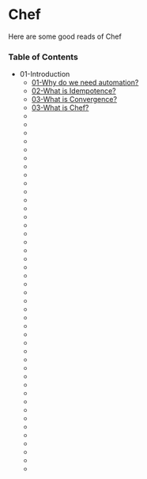 # Chef
Here are some good reads of Chef

### Table of Contents
* 01-Introduction
    * [01-Why do we need automation?](https://www.redhat.com/en/blog/top-10-reasons-use-automation)
    * [02-What is Idempotence?](https://www.bmc.com/blogs/idempotence/)
    * [03-What is Convergence?](https://stackoverflow.com/questions/30615588/difference-between-convergence-and-idempotence-in-chef) 
    * [03-What is Chef?](https://www.tutorialspoint.com/chef/chef_overview.htm)
    * []()
    * []()
    * []()
    * []()
    * []()
    * []()
    * []()
    * []()
    * []()
    * []()
    * []()
    * []()
    * []()
    * []()
    * []()
    * []()
    * []()
    * []()
    * []()
    * []()
    * []()
    * []()
    * []()
    * []()
    * []()
    * []()
    * []()
    * []()
    * []()
    * []()
    * []()
    * []()
    * []()
    * []()
    * []()
    * []()
    * []()
    * []()
    * []()
    * []()
    * []()
    * []()
    * []()
    

